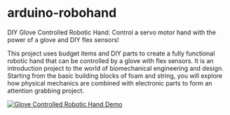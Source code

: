 # arduino-robohand
DIY Glove Controlled Robotic Hand: Control a servo motor hand with the power of a glove and DIY flex sensors!

This project uses budget items and DIY parts to create a fully functional robotic hand that can be controlled by a glove with flex sensors. It is an introduction project to the world of biomechanical engineering and design. Starting from the basic building blocks of foam and string, you will explore how physical mechanics are combined with electronic parts to form an attention grabbing project.

[![Glove Controlled Robotic Hand Demo](https://i.imgur.com/FJCvUu7.png)](https://youtu.be/q-6LHwicius "Glove Controlled Robotic Hand Demo - Click to Watch!")
